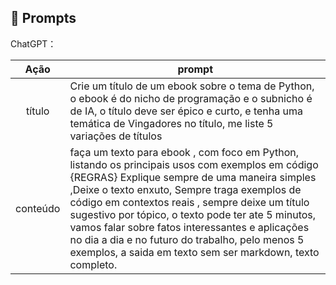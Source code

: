 ## 🧠 Prompts


ChatGPT：

|   Ação   | prompt                                                                                                                                                                                                                                                                         |
| :------: | ------------------------------------------------------------------------------------------------------------------------------------------------------------------------------------------------------------------------------------------------------------------------------ |
|  título  | Crie um título de um ebook sobre o tema de Python, o ebook é do nicho de programação e o subnicho é de IA, o título deve ser épico e curto, e tenha uma temática de Vingadores no título, me liste 5 variações de títulos                                                        |
| conteúdo | faça um texto para ebook , com foco em Python, listando os principais usos com exemplos em código {REGRAS} Explique sempre de uma maneira simples ,Deixe o texto enxuto, Sempre traga exemplos de código em contextos reais , sempre deixe um título sugestivo por tópico, o texto pode ter ate 5 minutos, vamos falar sobre fatos interessantes e aplicações no dia a dia e no futuro do trabalho, pelo menos 5 exemplos, a saida em texto sem ser markdown, texto completo.

